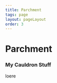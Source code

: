 ```yaml
---
title: Parchment
tags: page
layout: pageLayout
order: 3
---
```


# Parchment

### My Cauldron Stuff

loere
